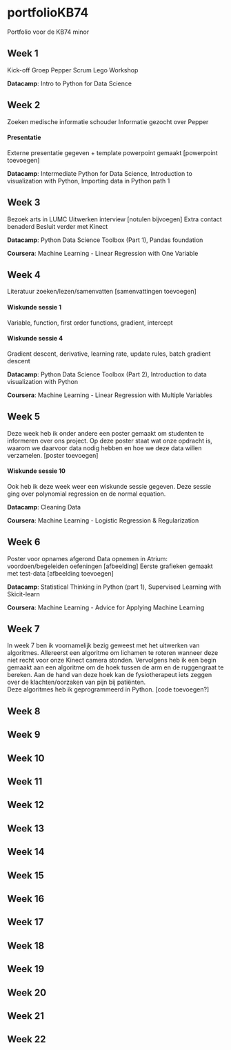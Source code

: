 # portfolioKB74
Portfolio voor de KB74 minor


## Week 1
Kick-off 
Groep Pepper
Scrum Lego Workshop

**Datacamp**: Intro to Python for Data Science

## Week 2
Zoeken medische informatie schouder
Informatie gezocht over Pepper
#### Presentatie
Externe presentatie gegeven + template powerpoint gemaakt [powerpoint toevoegen]

**Datacamp**: Intermediate Python for Data Science, Introduction to visualization with Python, Importing data in Python path 1

## Week 3
Bezoek arts in LUMC
Uitwerken interview [notulen bijvoegen]
Extra contact benaderd
Besluit verder met Kinect

**Datacamp**: Python Data Science Toolbox (Part 1), Pandas foundation

**Coursera**: Machine Learning - Linear Regression with One Variable

## Week 4
Literatuur zoeken/lezen/samenvatten [samenvattingen toevoegen]

#### Wiskunde sessie 1 
Variable, function, first order functions, gradient, intercept
#### Wiskunde sessie 4 
Gradient descent, derivative, learning rate, update rules, batch gradient descent

**Datacamp**: Python Data Science Toolbox (Part 2), Introduction to data visualization with Python

**Coursera**: Machine Learning - Linear Regression with Multiple Variables

## Week 5
Deze week heb ik onder andere een poster gemaakt om studenten te informeren over ons project. Op deze poster staat wat onze opdracht is, waarom we daarvoor data nodig hebben en hoe we deze data willen verzamelen. [poster toevoegen]
 
#### Wiskunde sessie 10 
Ook heb ik deze week weer een wiskunde sessie gegeven. Deze sessie ging over polynomial regression en de normal equation.

**Datacamp**: Cleaning Data

**Coursera**: Machine Learning - Logistic Regression & Regularization

## Week 6
Poster voor opnames afgerond
Data opnemen in Atrium: voordoen/begeleiden oefeningen [afbeelding]
Eerste grafieken gemaakt met test-data [afbeelding toevoegen]

**Datacamp**: Statistical Thinking in Python (part 1), Supervised Learning with Skicit-learn

**Coursera**: Machine Learning - Advice for Applying Machine Learning

## Week 7
In week 7 ben ik voornamelijk bezig geweest met het uitwerken van algoritmes. Allereerst een algoritme om lichamen te roteren wanneer deze niet recht voor onze Kinect camera stonden. Vervolgens heb ik een begin gemaakt aan een algoritme om de hoek tussen de arm en de ruggengraat te bereken. Aan de hand van deze hoek kan de fysiotherapeut iets zeggen over de klachten/oorzaken van pijn bij patiënten.  
Deze algoritmes heb ik geprogrammeerd in Python.
[code toevoegen?]

## Week 8

## Week 9

## Week 10

## Week 11

## Week 12

## Week 13

## Week 14

## Week 15

## Week 16

## Week 17

## Week 18

## Week 19

## Week 20

## Week 21

## Week 22
